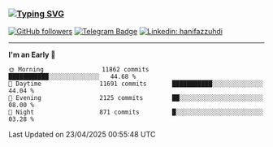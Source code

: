### [![Typing SVG](https://readme-typing-svg.herokuapp.com?font=lato&size=22&lines=Hi+There+👋)](https://git.io/typing-svg) 

[![GitHub followers](https://img.shields.io/github/followers/hanifazzuhdi?label=Follow&style=social)](https://github.com/hanifazzuhdi/?tab=follow) 
[![Telegram Badge](https://img.shields.io/badge/-hanif0198-blue?style=social&logo=telegram&link=https://www.t.me/hanif0198/)](https://www.t.me/hanif0198/) 
[![Linkedin: hanifazzuhdi](https://img.shields.io/badge/-hanifazzuhdi-blue?style=flat-square&logo=Linkedin&logoColor=white&link=https://www.linkedin.com/in/hanif-az-zuhdi-69688019b/)](https://www.linkedin.com/in/hanif-az-zuhdi-69688019b/) 

<hr/>

<!--START_SECTION:waka-->
**I'm an Early 🐤** 

```text
🌞 Morning                11862 commits       ███████████░░░░░░░░░░░░░░   44.68 % 
🌆 Daytime                11691 commits       ███████████░░░░░░░░░░░░░░   44.04 % 
🌃 Evening                2125 commits        ██░░░░░░░░░░░░░░░░░░░░░░░   08.00 % 
🌙 Night                  871 commits         █░░░░░░░░░░░░░░░░░░░░░░░░   03.28 % 
```



 Last Updated on 23/04/2025 00:55:48 UTC
<!--END_SECTION:waka-->
